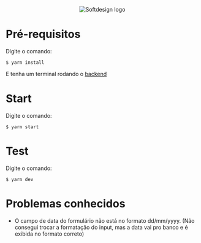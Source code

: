<p align="center">
  <img src="https://softdesign.com.br/wp-content/themes/bones/library/images/logotipo.svg" alt="Softdesign logo" />
</p>

# Pré-requisitos

Digite o comando:

`$ yarn install`

E tenha um terminal rodando o <a href='https://github.com/BrenoAlexandre/Teste-Trainee-api'>backend</a>

# Start

Digite o comando:

`$ yarn start`

# Test

Digite o comando:

`$ yarn dev`


# Problemas conhecidos

- O campo de data do formulário não está no formato dd/mm/yyyy. (Não consegui trocar a formatação do input, mas a data vai pro banco e é exibida no formato correto)
